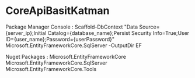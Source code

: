 # CoreApiBasitKatman

Package Manager Console : 
Scaffold-DbContext "Data Source={server_ip};Initial Catalog={database_name};Persist Security Info=True;User ID={user_name};Password={userPassword}" Microsoft.EntityFrameworkCore.SqlServer -OutputDir EF

Nuget Packages :
Microsoft.EntityFrameworkCore
Microsoft.EntityFrameworkCore.SqlServer
Microsoft.EntityFrameworkCore.Tools
